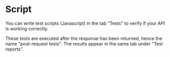 # Script

You can write test scripts (Javascript) in the tab "Tests" to verify if your API is working correctly.

These tests are executed after the response has been returned, hence the name "post-request tests". The results appear in the same tab under "Test reports".